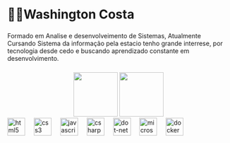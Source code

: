 <h1 align="left"> 👨‍💻Washington Costa</h1>

###

<p align="left">Formado em Analise e desenvolveimento de Sistemas, Atualmente Cursando Sistema da informação pela estacio tenho grande interrese, por tecnologia desde cedo e buscando aprendizado 
  constante em desenvolvimento.</p>

###

###


<div align="center">
   <a>
     <img height="100em" src="https://github-readme-stats.vercel.app/api?username=Washington05&show_icons=true&theme=holi">
     <img height="100em" src="https://github-readme-stats.vercel.app/api/top-langs/?username=Washington05&layout=donut&theme=holi">
   </a>
</div>

<div align="left">
  <img src="https://cdn.jsdelivr.net/gh/devicons/devicon/icons/html5/html5-original.svg" height="40" alt="html5 logo"  />
  <img width="12" />
  <img src="https://cdn.jsdelivr.net/gh/devicons/devicon/icons/css3/css3-original.svg" height="40" alt="css3 logo"  />
  <img width="12" />
  <img src="https://cdn.jsdelivr.net/gh/devicons/devicon/icons/javascript/javascript-original.svg" height="40" alt="javascript logo"  />
  <img width="12" />
  <img src="https://cdn.jsdelivr.net/gh/devicons/devicon/icons/csharp/csharp-original.svg" height="40" alt="csharp logo"  />
  <img width="12" />
  <img src="https://cdn.jsdelivr.net/gh/devicons/devicon/icons/dot-net/dot-net-original.svg" height="40" alt="dot-net logo"  />
  <img width="12" />
  <img src="https://cdn.jsdelivr.net/gh/devicons/devicon/icons/microsoftsqlserver/microsoftsqlserver-plain.svg" height="40" alt="microsoftsqlserver logo"  />
  <img width="12" />
  <img src="https://cdn.jsdelivr.net/gh/devicons/devicon/icons/docker/docker-original.svg" height="40" alt="docker logo"  />
</div>

###
